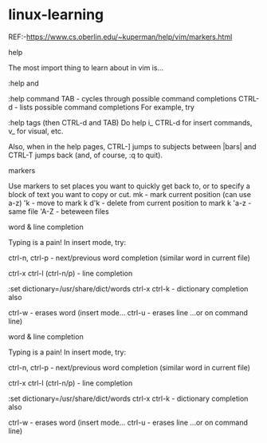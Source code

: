 linux-learning
==============
REF:-https://www.cs.oberlin.edu/~kuperman/help/vim/markers.html

help

The most import thing to learn about in vim is...

:help
and

:help command
TAB - cycles through possible command completions
CTRL-d - lists possible command completions
For example, try

:help tags (then CTRL-d and TAB)
Do help i_ CTRL-d for insert commands, v_ for visual, etc.

Also, when in the help pages, CTRL-] jumps to subjects between |bars| and CTRL-T jumps back (and, of course, :q to quit).

markers

Use markers to set places you want to quickly get back to, or to specify a block of text you want to copy or cut.
 mk      - mark current position (can use a-z)
 'k      - move to mark k
 d'k     - delete from current position to mark k
 'a-z    - same file
 'A-Z    - beteween files

word & line completion

Typing is a pain! In insert mode, try:

ctrl-n, ctrl-p    - next/previous word completion 
                    (similar word in current file)

ctrl-x ctrl-l (ctrl-n/p)    - line completion

:set dictionary=/usr/share/dict/words
ctrl-x ctrl-k     - dictionary completion
also

ctrl-w      - erases word (insert mode...
ctrl-u      - erases line  ...or on command line)



word & line completion

Typing is a pain! In insert mode, try:

ctrl-n, ctrl-p    - next/previous word completion 
                    (similar word in current file)

ctrl-x ctrl-l (ctrl-n/p)    - line completion

:set dictionary=/usr/share/dict/words
ctrl-x ctrl-k     - dictionary completion
also

ctrl-w      - erases word (insert mode...
ctrl-u      - erases line  ...or on command line)
